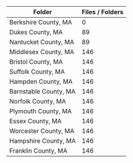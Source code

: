 | Folder                |   Files / Folders |
|-----------------------|-------------------|
| Berkshire County, MA  |                 0 |
| Dukes County, MA      |                89 |
| Nantucket County, MA  |                89 |
| Middlesex County, MA  |               146 |
| Bristol County, MA    |               146 |
| Suffolk County, MA    |               146 |
| Hampden County, MA    |               146 |
| Barnstable County, MA |               146 |
| Norfolk County, MA    |               146 |
| Plymouth County, MA   |               146 |
| Essex County, MA      |               146 |
| Worcester County, MA  |               146 |
| Hampshire County, MA  |               146 |
| Franklin County, MA   |               146 |